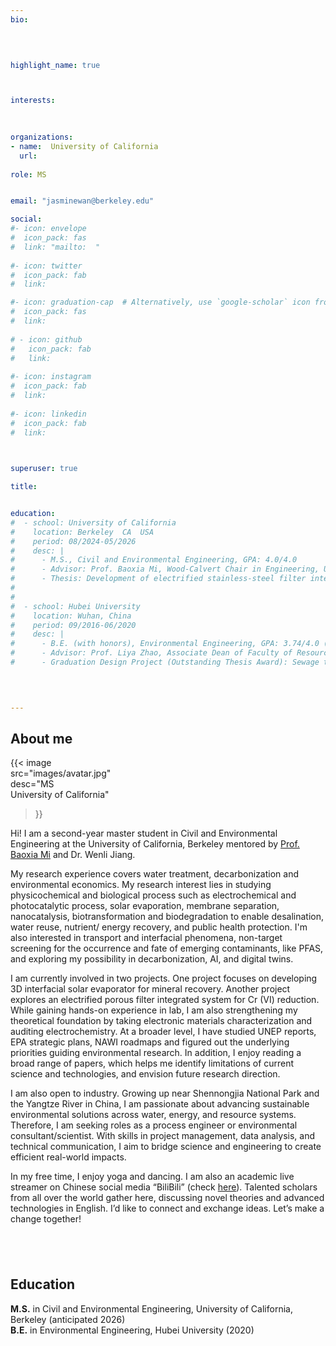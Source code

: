 ```yaml
---
bio: 


 
    
highlight_name: true



interests:
 

 
organizations:
- name:  University of California
  url:  
  
role: MS 


email: "jasminewan@berkeley.edu"

social:
#- icon: envelope
#  icon_pack: fas
#  link: "mailto:  "
  
#- icon: twitter
#  icon_pack: fab
#  link: 

#- icon: graduation-cap  # Alternatively, use `google-scholar` icon from `ai` icon pack
#  icon_pack: fas
#  link: 
  
# - icon: github
#   icon_pack: fab
#   link: 
  
#- icon: instagram
#  icon_pack: fab
#  link:  
  
#- icon: linkedin
#  icon_pack: fab
#  link: 
    


superuser: true

title: 


education: 
#  - school: University of California
#    location: Berkeley  CA  USA
#    period: 08/2024-05/2026
#    desc: |
#      - M.S., Civil and Environmental Engineering, GPA: 4.0/4.0                                                                       
#      - Advisor: Prof. Baoxia Mi, Wood-Calvert Chair in Engineering, UC Berkeley
#      - Thesis: Development of electrified stainless-steel filter integrated reduction-filtration system for Cr (VI) removal in wastewater (In preparation, check the title with Wenli)  
#    
#    
#  - school: Hubei University
#    location: Wuhan, China
#    period: 09/2016-06/2020
#    desc: |
#      - B.E. (with honors), Environmental Engineering, GPA: 3.74/4.0 (WES)                                                   
#      - Advisor: Prof. Liya Zhao, Associate Dean of Faculty of Resources and Environmental Science 
#      - Graduation Design Project (Outstanding Thesis Award): Sewage treatment project design in a mountainous town (implemented circulating activated sludge process; including 14 detailed CAD technical drawings covering site layout, hydraulic profile, process flow diagrams, equipment specifications, and technical schematics for all the treatment units)

                                                                                                                                                    
    

---
```


## About  me

{{< image  
src="images/avatar.jpg"  
desc="MS <br> University of California"  
>}}

Hi! I am a second-year master student in Civil and Environmental Engineering at the University of California, Berkeley mentored by [Prof. Baoxia Mi](https://ce.berkeley.edu/people/faculty/mi) and Dr. Wenli Jiang.

My research experience covers water treatment, decarbonization and environmental economics. My research interest lies in studying physicochemical and biological process such as electrochemical and photocatalytic process, solar evaporation, membrane separation, nanocatalysis, biotransformation and biodegradation to enable desalination, water reuse, nutrient/ energy recovery, and public health protection. I'm also interested in transport and interfacial phenomena, non-target screening for the occurrence and fate of emerging contaminants, like PFAS, and exploring my possibility in decarbonization, AI, and digital twins. 

I am currently involved in two projects. One project focuses on developing 3D interfacial solar evaporator for mineral recovery. Another project explores an electrified porous filter integrated system for Cr (VI) reduction. While gaining hands-on experience in lab, I am also strengthening my theoretical foundation by taking electronic materials characterization and auditing electrochemistry. At a broader level, I have studied UNEP reports, EPA strategic plans, NAWI roadmaps and figured out the underlying priorities guiding environmental research. In addition, I enjoy reading a broad range of papers, which helps me identify limitations of current science and technologies, and envision future research direction.

I am also open to industry. Growing up near Shennongjia National Park and the Yangtze River in China, I am passionate about advancing sustainable environmental solutions across water, energy, and resource systems. Therefore, I am seeking roles as a process engineer or environmental consultant/scientist. With skills in project management, data analysis, and technical communication, I aim to bridge science and engineering to create efficient real-world impacts.

In my free time, I enjoy yoga and dancing. I am also an academic live streamer on Chinese social media “BiliBili” (check [here](https://space.bilibili.com/359483232)). Talented scholars from all over the world gather here, discussing novel theories and advanced technologies in English. I’d like to connect and exchange ideas. Let’s make a change together!


## &nbsp;
## Education

**M.S.** in Civil and Environmental Engineering, University of California, Berkeley (anticipated 2026)<br>
**B.E.** in Environmental Engineering, Hubei University (2020)
